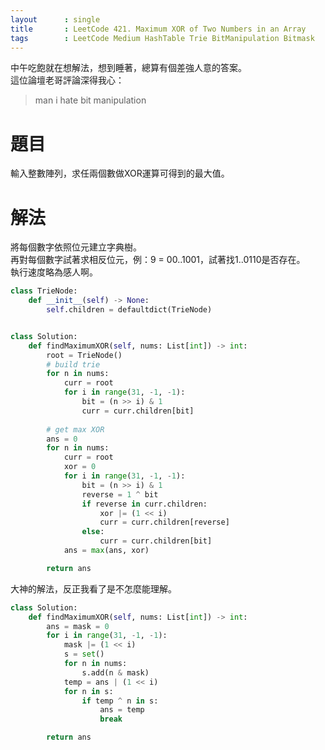 ```yaml
---
layout      : single
title       : LeetCode 421. Maximum XOR of Two Numbers in an Array
tags 		: LeetCode Medium HashTable Trie BitManipulation Bitmask
---
```

中午吃飽就在想解法，想到睡著，總算有個差強人意的答案。  
這位論壇老哥評論深得我心：
> man i hate bit manipulation 

# 題目
輸入整數陣列，求任兩個數做XOR運算可得到的最大值。

# 解法
將每個數字依照位元建立字典樹。  
再對每個數字試著求相反位元，例：9 = 00..1001，試著找1..0110是否存在。  
執行速度略為感人啊。  

```python
class TrieNode:
    def __init__(self) -> None:
        self.children = defaultdict(TrieNode)


class Solution:
    def findMaximumXOR(self, nums: List[int]) -> int:
        root = TrieNode()
        # build trie
        for n in nums:
            curr = root
            for i in range(31, -1, -1):
                bit = (n >> i) & 1
                curr = curr.children[bit]
                
        # get max XOR
        ans = 0
        for n in nums:
            curr = root
            xor = 0
            for i in range(31, -1, -1):
                bit = (n >> i) & 1
                reverse = 1 ^ bit
                if reverse in curr.children:
                    xor |= (1 << i)
                    curr = curr.children[reverse]
                else:
                    curr = curr.children[bit]
            ans = max(ans, xor)

        return ans
```

大神的解法，反正我看了是不怎麼能理解。

```python
class Solution:
    def findMaximumXOR(self, nums: List[int]) -> int:
        ans = mask = 0
        for i in range(31, -1, -1):
            mask |= (1 << i)
            s = set()
            for n in nums:
                s.add(n & mask)
            temp = ans | (1 << i)
            for n in s:
                if temp ^ n in s:
                    ans = temp
                    break

        return ans
```